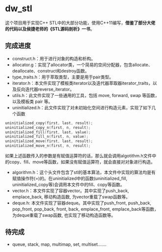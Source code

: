 # dw_stl

这个项目用于实现C++ STL中的大部分功能，使用C++11编写，**借鉴了部分大佬的代码以及侯捷老师的《STL源码剖析》一书**。

## 完成进度

- construct.h：用于进行对象的构造和析构。
- allocator.g：实现了allocator类，一个简易的空间分配器，包含allocate、deallocate、construct和destroy函数。
- type_traits.h：用于萃取类型，主要是用于pair类型。
- iterator.h：本文件实现了模板类iterator以及迭代器萃取器iterator_traits，以及反向迭代器reverse_iterator。
- utils.h：此文件实现了一些通用的工具，包括 move, forward, swap 等函数，以及模板类 pair 等。
- uninitialized.h：此文件实现了对未初始化空间进行构造元素，实现了如下几个函数

```C++
uninitialized_copy(first, last, result);
uninitialized_copy_n(first, n, result);
uninitialized_fill(first, last, value);
uninitialized_fill_n(first, n, value);
uninitialized_move(first, last, result);
uninitialized_move_n(first, n, result);
```
如果上述函数传入的参数是有赋值运算符的话，那么就会调用algotithm.h文件中的copy、fill、move等函数，如果没有赋值运算符，就会直接对对象进行构造。
- algorithm.h：这个头文件包含了stl的基本算法，本文件中实现的算法均是有赋值操作符(=)的。在uninitialized中的函数(uninitialized_fill, uninitialized_copy等)会调用本文件中的fill、copy等函数。
- vector.h：本文件实现了容器vector。其中实现了push_back, emplace_back, 移动构造函数, 为vector重载了swap函数等。
- deque.h: 本文件实现了容器deque。其中实现了push_front, push_back, pop_front, pop_back, front, back, emplace_front, emplace_back等函数，为deque重载了swap函数, 也实现了移动构造函数等。

## 待完成

- queue, stack, map, multimap, set, multiset.......